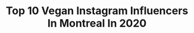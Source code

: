 ---
title: Top 10 Vegan Instagram Influencers In Montreal In 2020
description: >-
  Find top vegan Instagram influencers in Montreal in 2020. Most popular hashtags: #montreal #vegan #instagood #love.
platform: Instagram
profiles:
  - username: "jellybeaneats"
    fullname: >-
      Jellybeaneats (Alex) 🇨🇦
    location: "Canada"
    followers: 8211
    engagement: 520
    commentsToLikes: 0.140120
    id: ck8tb7ei0uldr0j78xsmsmyc3
    verified: false
    hashtags: "#food52, #sipsmith, #decadentchocolatecake, #asian"
  - username: "ehvegan"
    fullname: >-
      Vic and Chris
    location: "Canada"
    followers: 42627
    engagement: 193
    commentsToLikes: 0.061811
    id: ck0w2oggcpejw0i19gbu2hfsd
    verified: false
    hashtags: "#canadiantraveller, #girlstrip, #tokyoramen, #canadiantravellers"
  - username: "christopher_the_pig"
    fullname: >-
      Christopher the Pig
    location: "Canada"
    followers: 81458
    engagement: 346
    commentsToLikes: 0.017487
    id: ck135rz2d2xiy0i19q8sd5mum
    verified: true
    hashtags: "#oldport, #fairmontlcm, #sundayvibes, #pinkpig"
  - username: "edenvonweiss"
    fullname: >-
      E D E N🕊
    location: "Canada"
    followers: 7126
    engagement: 1427
    commentsToLikes: 0.062527
    id: ck602s8ixiv670i14ere9mjlx
    verified: false
    hashtags: "#butterglosspop, #onlineclass, #bringitback, #learningtodog"
  - username: "bylauragdiaz"
    fullname: >-
      Laura Ⓥ Conscious Lifestyle
    location: "Canada"
    followers: 2533
    engagement: 1150
    commentsToLikes: 0.261133
    id: ck13bok3gwepl0i19265dty97
    verified: false
    hashtags: "#citizenfemme, #whomademyclothes, #bnation, #sustainablefashionblogger"
  - username: "sherbatov"
    fullname: >-
      Eliezer Sherbatov
    location: "Canada"
    followers: 30133
    engagement: 507
    commentsToLikes: 0.044986
    id: ck5cgfgqyoqgj0i113j7go62b
    verified: false
    hashtags: "#life, #style, #lipsinging, #faceappchallenge"
  - username: "fulltimefoooodie"
    fullname: >-
      Nath | Montreal Food Blogger
    location: "Canada"
    followers: 11505
    engagement: 877
    commentsToLikes: 0.253839
    id: ck0u68j5b18vz0i19tdk9l14t
    verified: false
    hashtags: "#madebyme, #poke, #throwback, #mtlfoodies"
  - username: "phcantin"
    fullname: >-
      PH Cantin
    location: "Canada"
    followers: 125312
    engagement: 181
    commentsToLikes: 0.039973
    id: ck6uidzr1ej5h0j71wflwbdur
    verified: true
    hashtags: "#fugueusetva, #climatechange, #sansfiltre, #podcast"
  - username: "fiveofdecember"
    fullname: >-
      𝕍 𝕚 𝕔 𝕥 𝕠 𝕣 𝕚 𝕒 ✨🌙🤍
    location: "Canada"
    followers: 30002
    engagement: 211
    commentsToLikes: 0.022364
    id: ck5he22mhqmiw0i11nh5ibv35
    verified: false
    hashtags: "#spring, #homemade, #igerscanada, #tree"
  - username: "the_dailyjules"
    fullname: >-
      Julie Petry
    location: "Canada"
    followers: 7370
    engagement: 762
    commentsToLikes: 0.037861
    id: ck5cey69xlydd0i11vtz2jowg
    verified: false
    hashtags: "#funnykids, #hockeyfam, #familyovereverything, #socialdistancing"
---